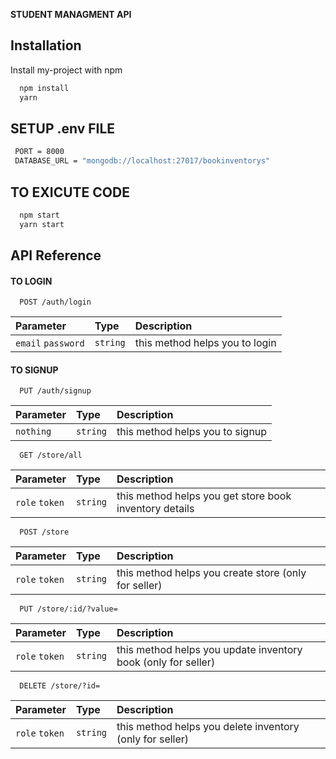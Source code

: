 **STUDENT MANAGMENT API**

## Installation

Install my-project with npm 

```bash
  npm install 
  yarn
```

## SETUP .env FILE
```bash
 PORT = 8000
 DATABASE_URL = "mongodb://localhost:27017/bookinventorys"
```

## TO  EXICUTE CODE

```bash
  npm start
  yarn start
```
    


## API Reference

#### TO LOGIN

```http
  POST /auth/login
```

| Parameter | Type     | Description                |
| :-------- | :------- | :------------------------- |
| `email` `password` | `string` | this method helps you to login |

#### TO SIGNUP

```http
  PUT /auth/signup
```

| Parameter | Type     | Description                       |
| :-------- | :------- | :-------------------------------- |
| `nothing`      | `string` | this method helps you to signup |

```http
  GET /store/all
```

| Parameter | Type     | Description                       |
| :-------- | :------- | :-------------------------------- |
| `role` `token`     | `string` | this method helps you get store book inventory details |


```http
  POST /store
```

| Parameter | Type     | Description                       |
| :-------- | :------- | :-------------------------------- |
| `role` `token`     | `string` | this method helps you create store (only for seller) |

```http
  PUT /store/:id/?value=
```

| Parameter | Type     | Description                       |
| :-------- | :------- | :-------------------------------- |
| `role` `token`     | `string` | this method helps you update inventory book (only for seller) |

```http
  DELETE /store/?id=
```

| Parameter | Type     | Description                       |
| :-------- | :------- | :-------------------------------- |
| `role` `token`     | `string` | this method helps you delete inventory (only for seller) |

  